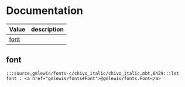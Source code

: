# Documentation
|Value|description|
|---|---|
|[font](#font)||

## font

```moonbit
:::source,gmlewis/fonts-c/chivo_italic/chivo_italic.mbt,6429:::let font : <a href="gmlewis/fonts#Font">@gmlewis/fonts.Font</a>
```

